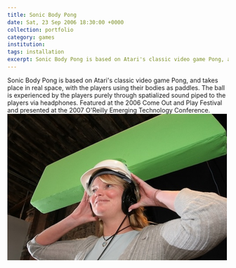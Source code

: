 ```yaml
---
title: Sonic Body Pong
date: Sat, 23 Sep 2006 18:30:00 +0000
collection: portfolio
category: games
institution:
tags: installation
excerpt: Sonic Body Pong is based on Atari's classic video game Pong, and takes place in real space, with the players using their bodies as paddles. The ball is experienced by the players purely through spatialized sound piped to the players via headphones.<br /><img src='/images/portfolio/sonic-body-pong-150w.jpg'>
---
```

Sonic Body Pong is based on Atari's classic video game Pong, and takes place in real space, with the players using their bodies as paddles. The ball is experienced by the players purely through spatialized sound piped to the players via headphones. Featured at the 2006 Come Out and Play Festival and presented at the 2007 O'Reilly Emerging Technology Conference.  ​
<img src='/images/portfolio/sonic-body-pong-500w.jpg'>